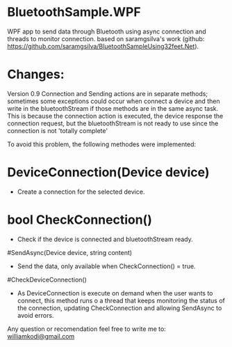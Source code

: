 # BluetoothSample.WPF
WPF app to send data through Bluetooth using async connection and threads to monitor connection. based on saramgsilva's work (github: https://github.com/saramgsilva/BluetoothSampleUsing32feet.Net).

# Changes:

Version 0.9
Connection and Sending actions are in separate methods; sometimes some exceptions could occur when connect a device and then  write in the bluetoothStream if those methods are in the same async task. This is because the connection action is executed, the device response the connection request, but the bluetoothStream is not ready to use since the connection is not 'totally complete'

To avoid this problem, the following methodes were implemented:

# DeviceConnection(Device device)  
- Create a connection for the selected device.

# bool CheckConnection()          
- Check if the device is connected and bluetoothStream ready.

#SendAsync(Device device, string content)
- Send the data, only available when CheckConnection() = true.
 
#CheckDeviceConnection()
- As DeviceConnection is execute on demand when the user wants to connect, this method runs o a thread that keeps monitoring the status of the connection, updating CheckConnection and allowing SendAsync to avoid errors.

Any question or recomendation feel free to write me to: 
williamkodi@gmail.com

